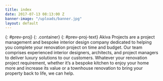 ```yaml
---
title: index
date: 2017-07-13 08:13:00 Z
banner-image: "/uploads/banner.jpg"
layout: default
---
```


{: #prev-proj}
{: .container}
{: #prev-proj-text}
Akiva Projects are a project management and bespoke interior design company dedicated to helping you complete your renovation project on time and budget. Our team comprises experienced interior designers, architects, and project managers to deliver luxury solutions to our customers. Whatever your renovation project requirement, whether it’s a bespoke kitchen to enjoy your home more and increase its value or a townhouse renovation to bring your property back to life, we can help.
                

